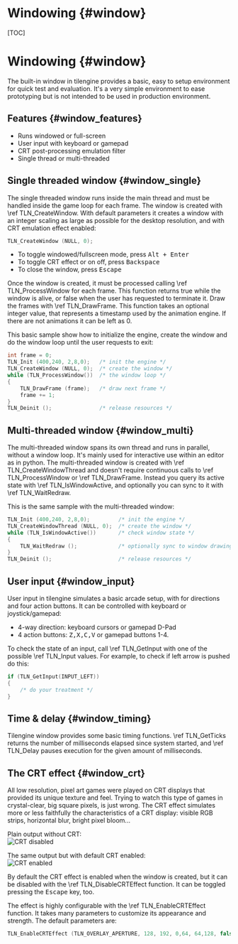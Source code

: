 # Windowing {#window}
[TOC]
# Windowing {#window}
The built-in window in tilengine provides a basic, easy to setup environment for quick test and evaluation. It's a very simple environment to ease prototyping but is not intended to be used in production environment.

## Features {#window_features}
* Runs windowed or full-screen
* User input with keyboard or gamepad
* CRT post-processing emulation filter
* Single thread or multi-threaded

## Single threaded window {#window_single}
The single threaded window runs inside the main thread and must be handled inside the game loop for each frame. The window is created with \ref TLN_CreateWindow. With default parameters it creates a window with an integer scaling as large as possible for the desktop resolution, and with CRT emulation effect enabled:
```c
TLN_CreateWindow (NULL, 0);
```
* To toggle windowed/fullscreen mode, press <kbd>Alt + Enter</kbd>
* To toggle CRT effect or on off, press <kbd>Backspace</kbd>
* To close the window, press <kbd>Escape</kbd>

Once the window is created, it must be processed calling \ref TLN_ProcessWindow for each frame. This function returns true while the window is alive, or false when the user has requested to terminate it. Draw the frames with \ref TLN_DrawFrame. This function takes an optional integer value, that represents a timestamp used by the animation engine. If there are not animations it can be left as 0.

This basic sample show how to initialize the engine, create the window and do the window loop until the user requests to exit:
```c
int frame = 0;
TLN_Init (400,240, 2,8,0);   /* init the engine */
TLN_CreateWindow (NULL, 0);  /* create the window */
while (TLN_ProcessWindow())  /* the window loop */
{
    TLN_DrawFrame (frame);   /* draw next frame */
    frame += 1;
}
TLN_Deinit ();               /* release resources */
```

## Multi-threaded window {#window_multi}
The multi-threaded window spans its own thread and runs in parallel, without a window loop. It's mainly used for interactive use within an editor as in python. The multi-threaded window is created with \ref TLN_CreateWindowThread and doesn't require continuous calls to \ref TLN_ProcessWindow or \ref TLN_DrawFrame. Instead you query its active state with \ref TLN_IsWindowActive, and optionally you can sync to it with \ref TLN_WaitRedraw.

This is the same sample with the multi-threaded window:
```c
TLN_Init (400,240, 2,8,0);         /* init the engine */
TLN_CreateWindowThread (NULL, 0);  /* create the window */
while (TLN_IsWindowActive())       /* check window state */
{
    TLN_WaitRedraw ();             /* optionally sync to window drawing for fps control */
}
TLN_Deinit ();                     /* release resources */
```

## User input {#window_input}
User input in tilengine simulates a basic arcade setup, with for directions and four action buttons. It can be controlled with keyboard or joystick/gamepad:
* 4-way direction: keyboard cursors or gamepad D-Pad
* 4 action buttons: <kbd>Z,X,C,V</kbd> or gamepad buttons 1-4.

To check the state of an input, call \ref TLN_GetInput with one of the possible \ref TLN_Input values. For example, to check if left arrow is pushed do this:
```c
if (TLN_GetInput(INPUT_LEFT))
{
    /* do your treatment */
}
```

## Time & delay {#window_timing}
Tilengine window provides some basic timing functions. \ref TLN_GetTicks returns the number of milliseconds elapsed since system started, and \ref TLN_Delay pauses execution for the given amount of milliseconds.

## The CRT effect {#window_crt}
All low resolution, pixel art games were played on CRT displays that provided its unique texture and feel. Trying to watch this type of games in crystal-clear, big square pixels, is just wrong. The CRT effect simulates more or less faithfully the characteristics of a CRT display: visible RGB strips, horizontal blur, bright pixel bloom...

Plain output without CRT:  
![CRT disabled](http://www.tilengine.org/doc/crt_off.jpg)

The same output but with default CRT enabled:  
![CRT enabled](http://www.tilengine.org/doc/crt_on.jpg)

By default the CRT effect is enabled when the window is created, but it can be disabled with the \ref TLN_DisableCRTEffect function. It can be toggled pressing the <kbd>Escape</kbd> key, too.

The effect is highly configurable with the \ref TLN_EnableCRTEffect function. It takes many parameters to customize its appearance and strength. The default parameters are:
```c
TLN_EnableCRTEffect (TLN_OVERLAY_APERTURE, 128, 192, 0,64, 64,128, false, 255);
```

